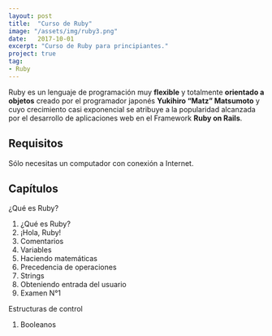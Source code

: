```yaml
---
layout: post
title:  "Curso de Ruby"
image: "/assets/img/ruby3.png"
date:   2017-10-01
excerpt: "Curso de Ruby para principiantes."
project: true
tag:
- Ruby
---
```


Ruby es un lenguaje de programación muy **flexible** y totalmente **orientado a objetos** creado por el programador japonés **Yukihiro “Matz” Matsumoto** y cuyo crecimiento casi exponencial se atribuye a la popularidad alcanzada por el desarrollo de aplicaciones web en el Framework **Ruby on Rails**.

## Requisitos

Sólo necesitas un computador con conexión a Internet.

## Capítulos

¿Qué es Ruby?
1. ¿Qué es Ruby?
2. ¡Hola, Ruby!
3. Comentarios
4. Variables
5. Haciendo matemáticas
6. Precedencia de operaciones
7. Strings
8. Obteniendo entrada del usuario
9. Examen N°1

Estructuras de control
1. Booleanos
